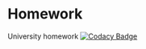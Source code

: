 # Homework
University homework
[![Codacy Badge](https://api.codacy.com/project/badge/Grade/46357a8c9f1a46c4b46c40323766d12f)](https://www.codacy.com/app/yuniyakim/SPbU_Homework?utm_source=github.com&amp;utm_medium=referral&amp;utm_content=yuniyakim/SPbU_Homework&amp;utm_campaign=Badge_Grade)
